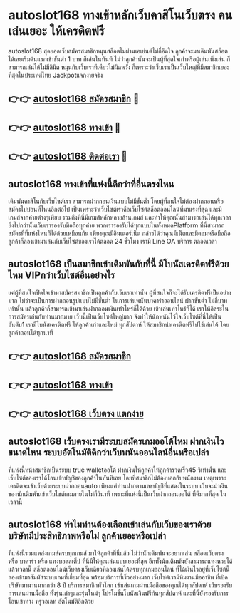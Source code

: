 # autoslot168 ทางเข้าหลักเว็บคาสิโนเว็บตรง คนเล่นเยอะ ให้เครดิตฟรี

autoslot168 สุดยอดเว็บสมัครสมาชิกหมุนสล็อตไม่ผ่านเอเย่นต์ไม่กี่อึดใจ ลูกค้าจะมาเดิมพันสล็อตได้เลยเริ่มต้นแรกเข้าขั้นต่ำ 1 บาท ก็เล่นในทันที ไม่ว่าลูกค้านั้นจะเป็นผู้ที่สุดใจเก่าหรือผู้เล่นเพิ่งเล่น ก็สามารถเล่นได้ไม่มีลิมิต หมุนกับเว็บเราทีเดียวไม่ผิดหวัง ก็เพราะว่าเว็บเราเป็นเว็บใหญ่ที่มีสมาชิกเยอะที่สุดในประเทศไทย Jackpotแจกง่ายจริง

## 👉👉 [autoslot168 สมัครสมาชิก](https://bit.ly/3Ckzg5n) 🎰
## 👉👉 [autoslot168 ทางเข้า](https://bit.ly/3Ckzg5n) 🎰
## 👉👉 [autoslot168 ติดต่อเรา](https://bit.ly/3Ckzg5n) 🎰

## autoslot168 ทางเข้าที่แห่งนี้ดีกว่าที่อื่นตรงไหน
เดิมพันคาสิโนกับเว็บไซต์เรา สามารถฝากถอนเงินแบบไม่มีขั้นต่ำ โดยผู้ที่สนใจไม่ต้องฝากถอนหรือสมัครไปบ่อนที่ไหนอีกต่อไป เป็นเพราะว่าเว็บไซต์เราคือเว็บไซต์สล็อตออนไลน์ที่มาแรงที่สุด และมีเกมส์จากค่ายต่างๆเพียบ รวมถึงทีนี่มีเกมส์หลักหลายล้านเกมส์ และทำให้คุณนั้นสามารถเล่นได้ทุกเวลา ยิ่งไปกว่านั้นเว็บเรารองรับมือถือทุกค่าย พวกเรารองรับได้ทุกแบบในทั้งหมดPlatform ที่นี่สามารถสมัครที่ที่แห่งไหนก็ได้ด้วยเหมือนกัน เพียงคุณมีอินเตอร์เน็ต กล่าวได้ว่าคุณมีเน็ตและมีคอมหรือมือถือ ลูกค้าก็ลองเข้ามาเล่นกับเว็บไซต์ของเราได้ตลอด 24 ชั่วโมง เรามี Line OA บริการ ตลอดเวลา

## autoslot168 เป็นสมาชิกเข้าเดิมพันกับที่นี้ มีโบนัสเครดิตฟรีด้วยไหม VIPกว่าเว็บไซต์อื่นอย่างไร
แค่ผู้ที่สนใจเปิดใจเข้ามาสมัครสมาชิกเป็นลูกค้ากับเว็บเราเท่านั้น ผู้ที่สนใจก็จะได้รับเครดิตฟรีเป็นอย่างมาก ไม่ว่าจะเป็นการฝากถอนรูปแบบไม่มีขั้นต่ำ ในการเล่นพนันบาคาร่าออนไลน์ ฝากขั้นต่ำ ไม่กี่บาทเท่านั้น แล้วลูกค้าก็สามารถเข้ามาเล่นฝากถอนเงินเท่าไหร่ก็ได้ด้วย เข้าเล่นเท่าไหร่ก็ได้ เราให้อิสระในการสมัครเล่นกับท่านมากมาย เว็บนี้เป็นเว็บไซต์ใหญ่มาก จึงทำให้นักพนันไว้ใจเว็บไซต์ที่นี่ให้เป็นอันดับ1 เรามีโบนัสเครดิตฟรี ให้ลูกค้าเก่าและใหม่ ทุกสัปดาห์ ให้สมาชิกนำเครดิตฟรีไปใช้เล่นได้ โดยลูกค้าถอนได้ทุกนาที

## 👉👉 [autoslot168 สมัครสมาชิก](https://bit.ly/3Ckzg5n)
## 👉👉 [autoslot168 ทางเข้า](https://bit.ly/3Ckzg5n)
## 👉👉 [autoslot168 เว็บตรง แตกง่าย](https://bit.ly/3Ckzg5n)

## autoslot168 เว็บตรงเรามีระบบสมัครเกมออโต้ไหม ฝากเงินไวขนาดไหน ระบบอัตโนมัติดีกว่าเว็บพนันออนไลน์อื่นหรือเปล่า
ที่แห่งนี้หน้าสมาชิกเป็นระบบ true walletออโต้ ฝากเงินให้ลูกค้าให้ลูกค้ารวดเร็ว45 วิเท่านั้น และเว็บไซต์ของเราได้โอนเข้าบัญชีของลูกค้าในทันทีเลย โดยที่สมาชิกไม่ต้องบอกกับพนักงาน เหตุเพราะเครดิตจะเข้าเว็บด้วยระบบฝากถอนauto เพียงแค่ท่านฝากตามเลขบัญชีที่แสดงในระบบ เว็บจะนำเงินของนักเดิมพันเข้าเว็บไซต์เกมภายในไม่กี่วินาที เพราะที่แห่งนี้เป็นเว็บฝากถอนออโต้ ที่ดีมากที่สุด ในเวลานี้

## autoslot168 ทำไมท่านต้องเลือกเข้าเล่นกับเว็บของเราด้วย บริษัทมีประสิทธิภาพหรือไม่ ลูกค้าเยอะหรือเปล่า
ที่แห่งนี้รวมแหล่งเกมส์ครบทุกเกมส์ มาให้ลูกค้าที่นี่แล้ว ไม่ว่านักเดิมพันจะอยากเล่น สล็อตเว็บตรง หรือ บาคาร่า หรือ แทงบอลสเต็ป ที่นี่มีให้คุณเล่นแบบเยอะที่สุด อีกทั้งนักเดิมพันยังสามารถแทงหวยได้แล้วเวลานี้ สล็อตออนไลน์เว็บตรงเว็บเดียวที่ลองเล่นได้ครบทุกเกมออนไลน์ ที่ได้เงินไวอยู่ที่เว็บไซต์นี้ ลองเข้ามาสัมผัสระบบเกมที่เยี่ยมที่สุด พร้อมบริการที่เร็วอย่างมาก เว็บไซต์เรามีทีมงานมืออาชีพ ที่เปิดบริษัทมานานมากกว่า 8 ปี บริการสมาชิกทั่วโลก เข้าเล่นเกมผ่านมือถือของคุณได้ทุกสัปดาห์ เว็บรองรับการเล่นผ่านมือถือ ทั้งรุ่นเก่าๆและรุ่นใหม่ๆ โปรโมชั่นโบนัสเงินฟรีกันทุกสัปดาห์ และที่นี่ยังรองรับการโอนเข้าทาง ทรูวอเลท อัตโนมัติอีกด้วย
